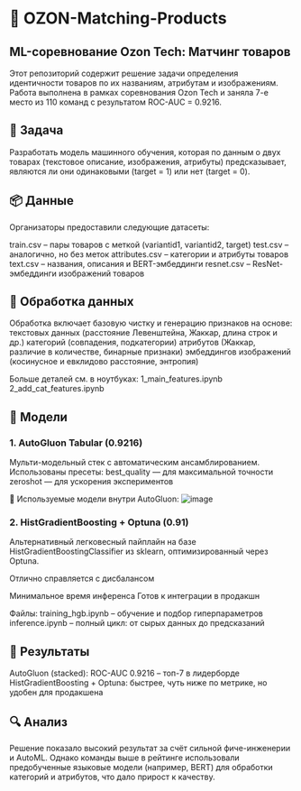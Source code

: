 # 🧠 OZON-Matching-Products
## ML-соревнование Ozon Tech: Матчинг товаров
Этот репозиторий содержит решение задачи определения идентичности товаров по их названиям, атрибутам и изображениям. Работа выполнена в рамках соревнования Ozon Tech и заняла 7-е место из 110 команд с результатом ROC-AUC = 0.9216.

## 🚀 Задача
Разработать модель машинного обучения, которая по данным о двух товарах (текстовое описание, изображения, атрибуты) предсказывает, являются ли они одинаковыми (target = 1) или нет (target = 0).

## 📦 Данные
Организаторы предоставили следующие датасеты:

train.csv – пары товаров с меткой (variantid1, variantid2, target)
test.csv – аналогично, но без меток
attributes.csv – категории и атрибуты товаров
text.csv – названия, описания и BERT-эмбеддинги
resnet.csv – ResNet-эмбеддинги изображений товаров

## 🔧 Обработка данных
Обработка включает базовую чистку и генерацию признаков на основе:
текстовых данных (расстояние Левенштейна, Жаккар, длина строк и др.)
категорий (совпадения, подкатегории)
атрибутов (Жаккар, различие в количестве, бинарные признаки)
эмбеддингов изображений (косинусное и евклидово расстояние, энтропия)

Больше деталей см. в ноутбуках:
1_main_features.ipynb
2_add_cat_features.ipynb

## 🧠 Модели
### 1. AutoGluon Tabular (0.9216)
Мульти-модельный стек с автоматическим ансамблированием. Использованы пресеты:
best_quality — для максимальной точности
zeroshot — для ускорения экспериментов


📸 Используемые модели внутри AutoGluon:
![image](https://github.com/user-attachments/assets/02dd26a5-79e8-48d6-b932-ed624a16e689)


### 2. HistGradientBoosting + Optuna (0.91)
Альтернативный легковесный пайплайн на базе HistGradientBoostingClassifier из sklearn, оптимизированный через Optuna.

Отлично справляется с дисбалансом

Минимальное время инференса
Готов к интеграции в продакшн

Файлы:
training_hgb.ipynb – обучение и подбор гиперпараметров
inference.ipynb – полный цикл: от сырых данных до предсказаний

## 🏁 Результаты
AutoGluon (stacked): ROC-AUC 0.9216 – топ-7 в лидерборде
HistGradientBoosting + Optuna: быстрее, чуть ниже по метрике, но удобен для продакшена

## 🔍 Анализ
Решение показало высокий результат за счёт сильной фиче-инженерии и AutoML. Однако команды выше в рейтинге использовали предобученные языковые модели (например, BERT) для обработки категорий и атрибутов, что дало прирост к качеству.
